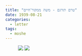 ```yaml
---
title: "טרם תורגם - משה ממקור־חיים"
date: 1939-08-21
categories:
  - letter
tags:
  - moshe
---
```


<figure class="half">
    <a  href="/pupko-papers/assets/images/1939-08-21-meqor-hayim-moshe-1.jpg">
    <img src="/pupko-papers/assets/images/1939-08-21-meqor-hayim-moshe-1.jpg"></a>
    <a  href="/pupko-papers/assets/images/1939-08-21-meqor-hayim-moshe-2.jpg">
    <img src="/pupko-papers/assets/images/1939-08-21-meqor-hayim-moshe-2.jpg"></a>
</figure>

